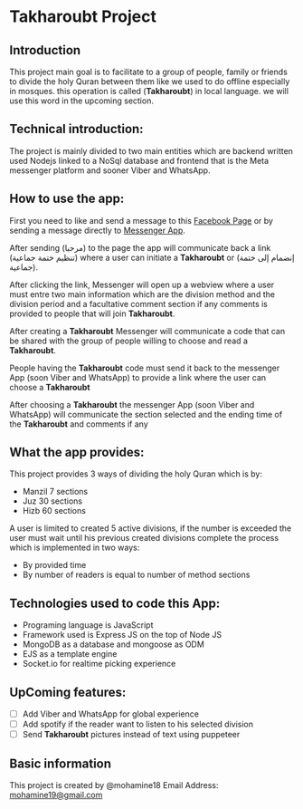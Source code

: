 # Takharoubt Project

## Introduction

This project main goal is to facilitate to a group of people, family or friends to divide the holy Quran between them like we used to do offline especially in mosques. this operation is called (**Takharoubt**) in local language. we will use this word in the upcoming section.

## Technical introduction:

The project is mainly divided to two main entities which are backend written used Nodejs linked to a NoSql database and frontend that is the Meta messenger platform and sooner Viber and WhatsApp.

## How to use the app:

First you need to like and send a message to this [Facebook Page](www.facebook.com/sharingamazing) or by sending a message directly to [Messenger App](http://m.me/sharingAmazing).

After sending (مرحبا) to the page the app will communicate back a link (تنظيم ختمة جماعية) where a user can initiate a **Takharoubt** or (إنضمام إلى ختمة جماعية).

After clicking the link, Messenger will open up a webview where a user must entre two main information which are the division method and the division period and a facultative comment section if any comments is provided to people that will join **Takharoubt**.

After creating a **Takharoubt** Messenger will communicate a code that can be shared with the group of people willing to choose and read a **Takharoubt**.

People having the **Takharoubt** code must send it back to the messenger App (soon Viber and WhatsApp) to provide a link where the user can choose a **Takharoubt**

After choosing a **Takharoubt** the messenger App (soon Viber and WhatsApp) will communicate the section selected and the ending time of the **Takharoubt** and comments if any

## What the app provides:

This project provides 3 ways of dividing the holy Quran which is by:

- Manzil 7 sections
- Juz 30 sections
- Hizb 60 sections

A user is limited to created 5 active divisions, if the number is exceeded the user must wait until his previous created divisions complete the process which is implemented in two ways:

- By provided time
- By number of readers is equal to number of method sections

## Technologies used to code this App:

- Programing language is JavaScript
- Framework used is Express JS on the top of Node JS
- MongoDB as a database and mongoose as ODM
- EJS as a template engine
- Socket.io for realtime picking experience

## UpComing features:

- [ ] Add Viber and WhatsApp for global experience
- [ ] Add spotify if the reader want to listen to his selected division
- [ ] Send **Takharoubt** pictures instead of text using puppeteer

## Basic information

This project is created by @mohamine18
Email Address: mohamine19@gmail.com
